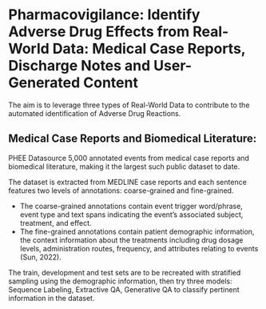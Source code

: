 # Pharmacovigilance: Identify Adverse Drug Effects from Real-World Data: Medical Case Reports, Discharge Notes and User-Generated Content

The aim is to leverage three types of Real-World Data to contribute to the automated identification of Adverse Drug Reactions.

## Medical Case Reports and Biomedical Literature: 

PHEE Datasource 5,000 annotated events from medical case reports and biomedical literature, making it the largest such public dataset to date. 

The dataset is extracted from MEDLINE case reports and each sentence features two levels of annotations: coarse-grained and fine-grained. 

* The coarse-grained annotations contain event trigger word/phrase, event type and text spans indicating the event’s associated subject, treatment, and effect. 
* The fine-grained annotations contain patient demographic information, the context information about the treatments including drug dosage levels, administration routes, frequency, and attributes relating to events (Sun, 2022). 

The train, development and test sets are to be recreated with stratified sampling using the demographic information, then try three models: Sequence Labeling, Extractive QA, Generative QA to classify pertinent information in the dataset.



